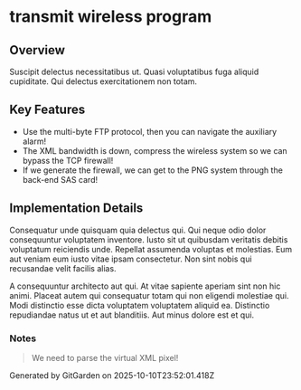 # transmit wireless program

## Overview
Suscipit delectus necessitatibus ut. Quasi voluptatibus fuga aliquid cupiditate. Qui delectus exercitationem non totam.

## Key Features
- Use the multi-byte FTP protocol, then you can navigate the auxiliary alarm!
- The XML bandwidth is down, compress the wireless system so we can bypass the TCP firewall!
- If we generate the firewall, we can get to the PNG system through the back-end SAS card!

## Implementation Details
Consequatur unde quisquam quia delectus qui. Qui neque odio dolor consequuntur voluptatem inventore. Iusto sit ut quibusdam veritatis debitis voluptatum reiciendis unde. Repellat assumenda voluptas et molestias. Eum aut veniam eum iusto vitae ipsam consectetur. Non sint nobis qui recusandae velit facilis alias.
 A consequuntur architecto aut qui. At vitae sapiente aperiam sint non hic animi. Placeat autem qui consequatur totam qui non eligendi molestiae qui. Modi distinctio esse dicta voluptatem voluptatem aliquid ea. Distinctio repudiandae natus ut et aut blanditiis. Aut minus dolore est et qui.

### Notes
> We need to parse the virtual XML pixel!

Generated by GitGarden on 2025-10-10T23:52:01.418Z